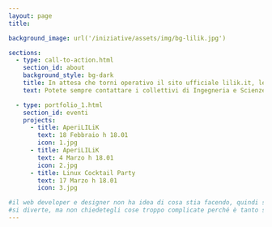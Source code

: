 ```yaml
---
layout: page
title:

background_image: url('/iniziative/assets/img/bg-lilik.jpg')

sections:
  - type: call-to-action.html
    section_id: about
    background_style: bg-dark
    title: In attesa che torni operativo il sito ufficiale lilik.it, le informazioni per il Laboratorio di Informatica Libera del Kollettivo d'ingegneria le trovate qui!
    text: Potete sempre contattare i collettivi di Ingegneria e Scienze per saperne di più. In questo periodo (inverno-primavera 2022) stiamo organizzando incontri di divulgazione e Repair Cafè con Aperitivo il primo e terzo venerdì del mese in aula 117-bis a Santa Marta; per passare i tornelli è consigliabile prenotare un posto al servizio prestito e informazioni della biblioteca di ingegneria nel pomeriggio (qualunque orario va bene!)

  - type: portfolio_1.html
    section_id: eventi
    projects:
      - title: AperiLILiK
        text: 18 Febbraio h 18.01
        icon: 1.jpg
      - title: AperiLILiK
        text: 4 Marzo h 18.01
        icon: 2.jpg
      - title: Linux Cocktail Party
        text: 17 Marzo h 18.01
        icon: 3.jpg

#il web developer e designer non ha idea di cosa stia facendo, quindi sbaglia, si incazza, beve un caffè e riprova.
#si diverte, ma non chiedetegli cose troppo complicate perché è tanto se riesce a mettere i link e le immagini giuste
---
```

